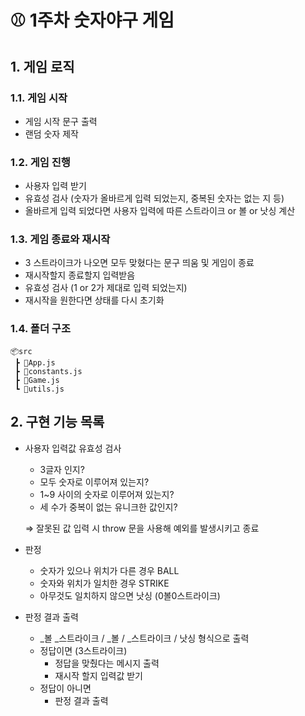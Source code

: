 # ⚾ 1주차 숫자야구 게임

## 1. 게임 로직

### 1.1. 게임 시작

- 게임 시작 문구 출력
- 랜덤 숫자 제작

### 1.2. 게임 진행

- 사용자 입력 받기
- 유효성 검사 (숫자가 올바르게 입력 되었는지, 중복된 숫자는 없는 지 등)
- 올바르게 입력 되었다면 사용자 입력에 따른 스트라이크 or 볼 or 낫싱 계산

### 1.3. 게임 종료와 재시작

- 3 스트라이크가 나오면 모두 맞혔다는 문구 띄움 및 게임이 종료
- 재시작할지 종료할지 입력받음
- 유효성 검사 (1 or 2가 제대로 입력 되었는지)
- 재시작을 원한다면 상태를 다시 초기화

### 1.4. 폴더 구조

```
📦src
 ┣ 📜App.js
 ┣ 📜constants.js
 ┣ 📜Game.js
 ┗ 📜utils.js
```

## 2. 구현 기능 목록

- 사용자 입력값 유효성 검사
    - 3글자 인지?
    - 모두 숫자로 이루어져 있는지?
    - 1~9 사이의 숫자로 이루어져 있는지?
    - 세 수가 중복이 없는 유니크한 값인지?
    
    ⇒ 잘못된 값 입력 시 throw 문을 사용해 예외를 발생시키고 종료
    
- 판정
    - 숫자가 있으나 위치가 다른 경우 BALL
    - 숫자와 위치가 일치한 경우 STRIKE
    - 아무것도 일치하지 않으면 낫싱 (0볼0스트라이크)
- 판정 결과 출력
    - _볼 _스트라이크 / _볼 / _스트라이크 / 낫싱 형식으로 출력
    - 정답이면 (3스트라이크)
        - 정답을 맞췄다는 메시지 출력
        - 재시작 할지 입력값 받기
    - 정답이 아니면
        - 판정 결과 출력